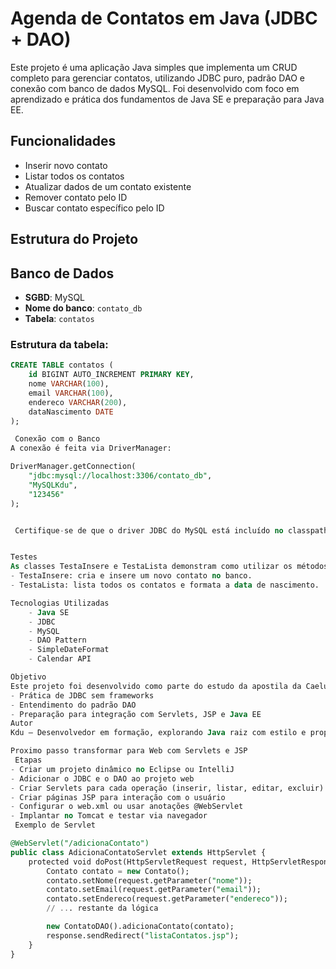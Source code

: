 #  Agenda de Contatos em Java (JDBC + DAO)

Este projeto é uma aplicação Java simples que implementa um CRUD completo para gerenciar contatos, utilizando JDBC puro, padrão DAO e conexão com banco de dados MySQL. Foi desenvolvido com foco em aprendizado e prática dos fundamentos de Java SE e preparação para Java EE.

##  Funcionalidades

-  Inserir novo contato
-  Listar todos os contatos
-  Atualizar dados de um contato existente
-  Remover contato pelo ID
-  Buscar contato específico pelo ID

## Estrutura do Projeto

##  Banco de Dados

- **SGBD**: MySQL
- **Nome do banco**: `contato_db`
- **Tabela**: `contatos`

### Estrutura da tabela:

```sql
CREATE TABLE contatos (
    id BIGINT AUTO_INCREMENT PRIMARY KEY,
    nome VARCHAR(100),
    email VARCHAR(100),
    endereco VARCHAR(200),
    dataNascimento DATE
);

 Conexão com o Banco
A conexão é feita via DriverManager:

DriverManager.getConnection(
    "jdbc:mysql://localhost:3306/contato_db",
    "MySQLKdu",
    "123456"
);


 Certifique-se de que o driver JDBC do MySQL está incluído no classpath do projeto.


Testes
As classes TestaInsere e TestaLista demonstram como utilizar os métodos do DAO:
- TestaInsere: cria e insere um novo contato no banco.
- TestaLista: lista todos os contatos e formata a data de nascimento.

Tecnologias Utilizadas
    - Java SE
    - JDBC
    - MySQL
    - DAO Pattern
    - SimpleDateFormat
    - Calendar API

Objetivo
Este projeto foi desenvolvido como parte do estudo da apostila da Caelum (FJ-21), com foco em:
- Prática de JDBC sem frameworks
- Entendimento do padrão DAO
- Preparação para integração com Servlets, JSP e Java EE
Autor
Kdu — Desenvolvedor em formação, explorando Java raiz com estilo e propósito.

Proximo passo transformar para Web com Servlets e JSP
 Etapas
- Criar um projeto dinâmico no Eclipse ou IntelliJ
- Adicionar o JDBC e o DAO ao projeto web
- Criar Servlets para cada operação (inserir, listar, editar, excluir)
- Criar páginas JSP para interação com o usuário
- Configurar o web.xml ou usar anotações @WebServlet
- Implantar no Tomcat e testar via navegador
 Exemplo de Servlet

@WebServlet("/adicionaContato")
public class AdicionaContatoServlet extends HttpServlet {
    protected void doPost(HttpServletRequest request, HttpServletResponse response) throws ServletException, IOException {
        Contato contato = new Contato();
        contato.setNome(request.getParameter("nome"));
        contato.setEmail(request.getParameter("email"));
        contato.setEndereco(request.getParameter("endereco"));
        // ... restante da lógica

        new ContatoDAO().adicionaContato(contato);
        response.sendRedirect("listaContatos.jsp");
    }
}



